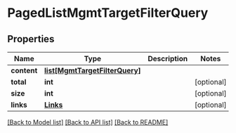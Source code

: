 # PagedListMgmtTargetFilterQuery

## Properties
Name | Type | Description | Notes
------------ | ------------- | ------------- | -------------
**content** | [**list[MgmtTargetFilterQuery]**](MgmtTargetFilterQuery.md) |  | 
**total** | **int** |  | [optional] 
**size** | **int** |  | [optional] 
**links** | [**Links**](Links.md) |  | [optional] 

[[Back to Model list]](../README.md#documentation-for-models) [[Back to API list]](../README.md#documentation-for-api-endpoints) [[Back to README]](../README.md)

